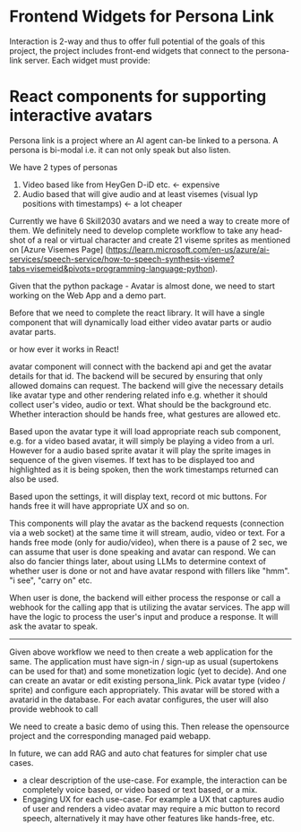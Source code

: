 # Frontend Widgets for Persona Link

Interaction is 2-way and thus to offer full potential of the goals of this project, the project includes front-end widgets that connect to the persona-link server. Each widget must provide:
# React components for supporting interactive avatars

Persona link is a project where an AI agent can-be linked to a persona. 
A persona is bi-modal i.e. it can not only speak but also listen.

We have 2 types of personas

1. Video based like from HeyGen D-iD etc. <- expensive
2. Audio based that will give audio and at least visemes (visual lyp positions with timestamps) <- a lot cheaper

Currently we have 6 Skill2030 avatars and we need a way to create more of them. We definitely need to develop complete workflow to take any head-shot of a real or virtual character and create 21 viseme sprites as mentioned on [Azure Visemes Page]
(https://learn.microsoft.com/en-us/azure/ai-services/speech-service/how-to-speech-synthesis-viseme?tabs=visemeid&pivots=programming-language-python).

Given that the python package - Avatar is almost done, we need to start working on the Web App and a demo part.

Before that we need to complete the react library. It will have a single component that will dynamically load either video avatar parts or audio avatar parts.

 <Avatarwidget message="nice to meet you mr. john" />or how ever it works in React!

avatar component will connect with the backend api and get the avatar details for that id. The backend will be secured by ensuring that only allowed domains can request. The backend will give the necessary details like avatar type and other rendering related info e.g. whether it should collect user's video, audio or text. What should be the background etc. Whether interaction should be hands free, what gestures are allowed etc.

Based upon the avatar type it will load appropriate reach sub component, e.g. for a  video based avatar, it will simply be playing a video from a url. However for a audio based sprite avatar it will play the sprite images in sequence of the given visemes. If text has to be displayed too and highlighted as it is being spoken, then the work timestamps returned can also be used.

Based upon the settings, it will display text, record ot mic buttons. For hands free it will have appropriate UX and so on.

This components will play the avatar as the backend requests (connection via a web socket) at the same time it will stream, audio, video or text. For a hands free mode (only for audio/video), when there is a pause of 2 sec, we can assume that user is done speaking and avatar can respond. We can also do fancier things later, about using LLMs to determine context of whether user is done or not and have avatar respond with fillers like "hmm". "i see", "carry on" etc.

When user is done, the backend will either process the response or call a webhook for the calling app that is utilizing the avatar services. The app will have the logic to process the user's input and produce a response. It will ask the avatar to speak.

---
Given above workflow we need to then create a web application for the same. The application must have sign-in / sign-up as usual (supertokens can be used for that) and some monetization logic (yet to decide). And one can create an avatar or edit existing persona_link. Pick avatar type (video / sprite) and configure each appropriately. This avatar will be stored with a avatarid in the database. For each avatar configures, the user will also provide webhook to call

We need to create a basic demo of using this. Then release the opensource project and the corresponding managed paid webapp.

In future, we can add RAG and auto chat features for simpler chat use cases.
* a clear description of the use-case. For example, the interaction can be completely voice based, or video based or text based, or a mix.
* Engaging UX for each use-case. For example a UX that captures audio of user and renders a video avatar may require a mic button to record speech, alternatively it may have other features like hands-free, etc.
